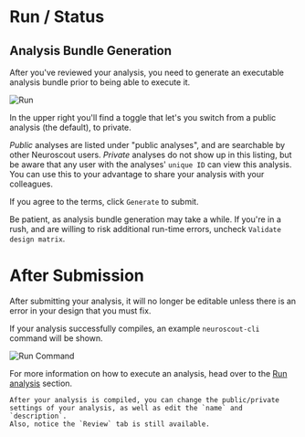 # Run / Status

## Analysis Bundle Generation

After you've reviewed your analysis, you need to generate an executable analysis bundle prior to being able to execute it.

![Run](img/run.png)

In the upper right you'll find a toggle that let's you switch from a public analysis (the default), to private.

_Public_ analyses are listed under "public analyses", and are searchable by other Neuroscout users.
_Private_ analyses do not show up in this listing, but be aware that any user with the analyses' `unique ID` can view this analysis.
You can use this to your advantage to share your analysis with your colleagues.

If you agree to the terms, click `Generate` to submit.

Be patient, as analysis bundle generation may take a while.
If you're in a rush, and are willing to risk additional run-time errors, uncheck `Validate design matrix`.

# After Submission

After submitting your analysis, it will no longer be editable unless there is an error in your design that you must fix.

If your analysis successfully compiles, an example `neuroscout-cli` command will be shown.

![Run Command](img/run_command.png)

For more information on how to execute an analysis, head over to the [Run analysis](../cli/index.md) section.

```{Note}
After your analysis is compiled, you can change the public/private settings of your analysis, as well as edit the `name` and `description`.
Also, notice the `Review` tab is still available.
```